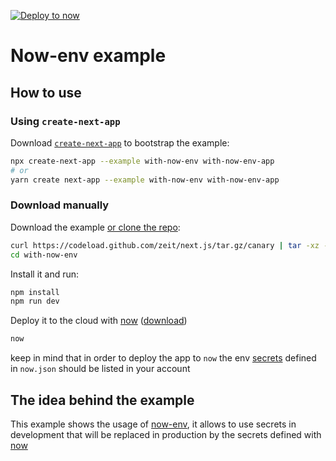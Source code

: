 [![Deploy to now](https://deploy.now.sh/static/button.svg)](https://deploy.now.sh/?repo=https://github.com/zeit/next.js/tree/master/examples/with-now-env)

# Now-env example

## How to use

### Using `create-next-app`

Download [`create-next-app`](https://github.com/segmentio/create-next-app) to bootstrap the example:

```bash
npx create-next-app --example with-now-env with-now-env-app
# or
yarn create next-app --example with-now-env with-now-env-app
```

### Download manually

Download the example [or clone the repo](https://github.com/zeit/next.js):

```bash
curl https://codeload.github.com/zeit/next.js/tar.gz/canary | tar -xz --strip=2 next.js-canary/examples/with-now-env
cd with-now-env
```

Install it and run:

```bash
npm install
npm run dev
```

Deploy it to the cloud with [now](https://zeit.co/now) ([download](https://zeit.co/download))

```bash
now
```

keep in mind that in order to deploy the app to `now` the env [secrets](https://zeit.co/docs/getting-started/secrets) defined in `now.json` should be listed in your account

## The idea behind the example

This example shows the usage of [now-env](https://github.com/zeit/now-env), it allows to use secrets in development that will be replaced in production by the secrets defined with [now](https://zeit.co/docs/getting-started/secrets)
